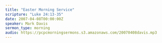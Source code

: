 ```yaml
---
title: "Easter Morning Service"
scripture: "Luke 24:13-35"
date: 2007-04-08T00:00:00Z
speaker: Mark Davis
sermon_type: morning
audio: https://pcpcmorningsermons.s3.amazonaws.com/20070408davis.mp3 
---
```



